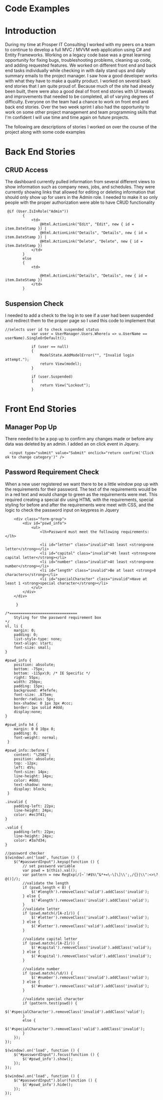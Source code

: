 # Code Examples

# Introduction
During my time at Prosper IT Consulting I worked with my peers on a team to continue to develop a full MVC / MVVM web application using C# and Entity Frameworks. Working on a legacy code base was a great learning opportunity for fixing bugs, troubleshooting problems, cleaning up code, and adding requested features. We worked on different front end and back end tasks individually while checking in with daily stand ups and daily summary emails to the project manager. I saw how a good developer works with what they have to make a quality product. I worked on several back end stories that I am quite proud of. Because much of the site had already been built, there were also a good deal of front end stories with UI tweaks and improvements that needed to be completed, all of varying degrees of difficulty. Everyone on the team had a chance to work on front end and back end stories. Over the two week sprint I also had the opportunity to work on some other project management and team programming skills that I'm confident I will use time and time again on future projects. 

The following are descriptions of stories I worked on over the course of the project along with some code examples  

# Back End Stories

## CRUD Access

The dashboard currently pulled information from several different views to show information such as company news, jobs, and schedules. They were currently showing links that allowed for editing or deleting information that should only show up for users in the Admin role. I needed to make it so only people with the proper authorization were able to have CRUD functionality
```
 @if (User.IsInRole("Admin"))
        {
            <td>
                @Html.ActionLink("Edit", "Edit", new { id = item.DateStamp }) |
                @Html.ActionLink("Details", "Details", new { id = item.DateStamp }) |
                @Html.ActionLink("Delete", "Delete", new { id = item.DateStamp })
            </td>
        }
        else
        {
            <td>
               
                @Html.ActionLink("Details", "Details", new { id = item.DateStamp })
            </td>
        }
```
## Suspension Check

I needed to add a check to the log in to see if a user had been suspended and redirect them to the proper page
so I used this code to implement that
```
//selects user id to check suspended status
            var user = UserManager.Users.Where(u => u.UserName == userName).SingleOrDefault();

            if (user == null)
            {
                ModelState.AddModelError("", "Invalid login attempt.");
                return View(model);
            }

            if (user.Suspended)
            {
                return View("Lockout");
            }
   ```         
# Front End Stories

## Manager Pop Up

There needed to be a pop up to confirm any changes made or before any data was deleted by an admin. I added an on click event in Jquery. 
```
  <input type="submit" value="Submit" onclick="return confirm('Click ok to change category')" />
  ```
## Password Requirement Check

When a new user registered we want there to be a little window pop up with the requirements for their password. The text of the requirements would be in a red text and would change to green as the requirements were met. This required creating a special div using HTML with the requirements, special styling for before and after the requirements were meet with CSS, and the logic to check the password input on keypress in Jquery
```
    <div class="form-group">
        <div id="pswd_info">
            <ul>
                <lh>Password must meet the following requirements:</lh>

                <li id="letter" class="invalid">At least <strong>one letter</strong></li>
                <li id="capital" class="invalid">At least <strong>one capital letter</strong></li>
                <li id="number" class="invalid">At least <strong>one number</strong></li>
                <li id="length" class="invalid">Be at least <strong>8 characters</strong></li>
                <li id="specialCharacter" class="invalid">Have at least 1 <strong>special character</strong></li>
            </ul>
        </div>
    </div>
    
     }
     
/*===============================
    Styling for the password requirement box
*/
ul, li {
    margin: 0;
    padding: 0;
    list-style-type: none;
    text-align: start; 
    font-size: small;
}

#pswd_info {
    position: absolute;
    bottom: -75px;
    bottom: -115px\9; /* IE Specific */
    right: 55px;
    width: 250px;
    padding: 15px;
    background: #fefefe;
    font-size: .875em;
    border-radius: 5px;
    box-shadow: 0 1px 3px #ccc;
    border: 1px solid #ddd; 
    display:none;
}

#pswd_info h4 {
    margin: 0 0 10px 0;
    padding: 0;
    font-weight: normal;
 }

#pswd_info::before {
    content: "\25B2";
    position: absolute;
    top: -12px;
    left: 45%;
    font-size: 14px;
    line-height: 14px;
    color: #ddd;
    text-shadow: none;
    display: block;
 }

.invalid {
    padding-left: 22px;
    line-height: 24px;
    color: #ec3f41;
}

.valid {
    padding-left: 22px;
    line-height: 24px;
    color: #3a7d34;
}

//password checker
$(window).on('load', function () {
    $("#passwordInput").keyup(function () {
        // set password variable
        var pswd = $(this).val();
        var pattern = new RegExp(/[~`!#$%\^&*+=\-\[\]\\';,/{}|\\":<>\?@()]/);
        //validate the length
        if (pswd.length < 8) {
            $('#length').removeClass('valid').addClass('invalid');
        } else {
            $('#length').removeClass('invalid').addClass('valid');
        }
        //validate letter
        if (pswd.match(/[A-z]/)) {
            $('#letter').removeClass('invalid').addClass('valid');
        } else {
            $('#letter').removeClass('valid').addClass('invalid');
        }

        //validate capital letter
        if (pswd.match(/[A-Z]/)) {
            $('#capital').removeClass('invalid').addClass('valid');
        } else {
            $('#capital').removeClass('valid').addClass('invalid');
        }

        //validate number
        if (pswd.match(/\d/)) {
            $('#number').removeClass('invalid').addClass('valid');
        } else {
            $('#number').removeClass('valid').addClass('invalid');
        }

        //validate special character
        if (pattern.test(pswd)) {
            $('#specialCharacter').removeClass('invalid').addClass('valid');
        }
        else {
            $('#specialCharacter').removeClass('valid').addClass('invalid');
        }
    });
});

$(window).on('load', function () {
    $("#passwordInput").focus(function () {
        $('#pswd_info').show();
    });
});

$(window).on('load', function () {
    $("#passwordInput").blur(function () {
        $('#pswd_info').hide();
    });
});
```
